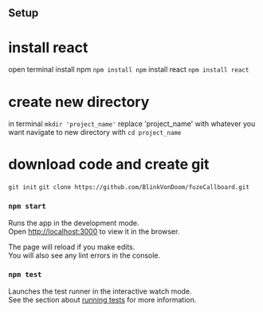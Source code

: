 ## Setup

# install react

open terminal
install npm
`npm install npm`
install react
`npm install react`

# create new directory

in terminal
`mkdir 'project_name'` replace 'project_name' with whatever you want
navigate to new directory with `cd project_name`

# download code and create git

`git init`
`git clone https://github.com/BlinkVonDoom/fuzeCallboard.git`

### `npm start`

Runs the app in the development mode.<br>
Open [http://localhost:3000](http://localhost:3000) to view it in the browser.

The page will reload if you make edits.<br>
You will also see any lint errors in the console.

### `npm test`

Launches the test runner in the interactive watch mode.<br>
See the section about [running tests](https://facebook.github.io/create-react-app/docs/running-tests) for more information.
